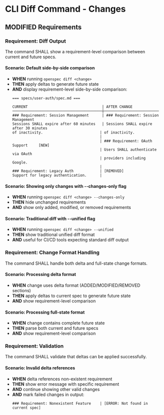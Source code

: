 # CLI Diff Command - Changes

## MODIFIED Requirements

### Requirement: Diff Output

The command SHALL show a requirement-level comparison between current and future specs.

#### Scenario: Default side-by-side comparison

- **WHEN** running `openspec diff <change>`
- **THEN** apply deltas to generate future state
- **AND** display requirement-level side-by-side comparison:
  ```
  === specs/user-auth/spec.md ===
  
  CURRENT                                  | AFTER CHANGE
  ─────────────────────────────────────────┼─────────────────────────────────────────
  ### Requirement: Session Management      | ### Requirement: Session Management
  Sessions SHALL expire after 60 minutes   | Sessions SHALL expire after 30 minutes
  of inactivity.                          | of inactivity.
                                          |
                                          | ### Requirement: OAuth Support     [NEW]
                                          | Users SHALL authenticate via OAuth
                                          | providers including Google.
                                          |
  ### Requirement: Legacy Auth            | [REMOVED]
  Support for legacy authentication.      |
  ```

#### Scenario: Showing only changes with --changes-only flag

- **WHEN** running `openspec diff <change> --changes-only`
- **THEN** hide unchanged requirements
- **AND** show only added, modified, or removed requirements

#### Scenario: Traditional diff with --unified flag

- **WHEN** running `openspec diff <change> --unified`
- **THEN** show traditional unified diff format
- **AND** useful for CI/CD tools expecting standard diff output

### Requirement: Change Format Handling

The command SHALL handle both delta and full-state change formats.

#### Scenario: Processing delta format

- **WHEN** change uses delta format (ADDED/MODIFIED/REMOVED sections)
- **THEN** apply deltas to current spec to generate future state
- **AND** show requirement-level comparison

#### Scenario: Processing full-state format

- **WHEN** change contains complete future state
- **THEN** parse both current and future specs
- **AND** show requirement-level comparison

### Requirement: Validation

The command SHALL validate that deltas can be applied successfully.

#### Scenario: Invalid delta references

- **WHEN** delta references non-existent requirement
- **THEN** show error message with specific requirement
- **AND** continue showing other valid changes
- **AND** mark failed changes in output:
  ```
  ### Requirement: Nonexistent Feature    | [ERROR: Not found in current spec]
  ```